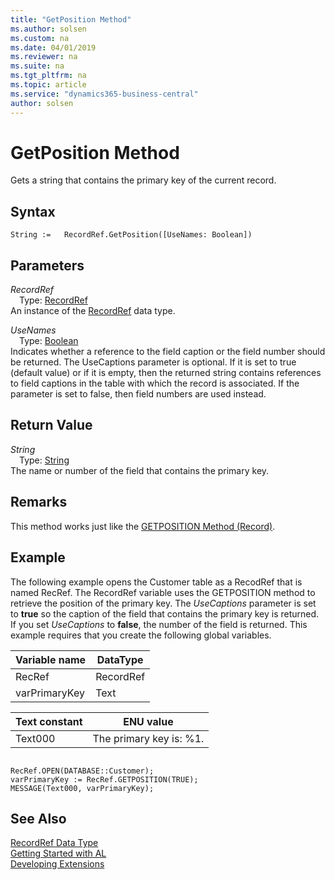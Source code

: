 ```yaml
---
title: "GetPosition Method"
ms.author: solsen
ms.custom: na
ms.date: 04/01/2019
ms.reviewer: na
ms.suite: na
ms.tgt_pltfrm: na
ms.topic: article
ms.service: "dynamics365-business-central"
author: solsen
---
```

[//]: # (START>DO_NOT_EDIT)
[//]: # (IMPORTANT:Do not edit any of the content between here and the END>DO_NOT_EDIT.)
[//]: # (Any modifications should be made in the .xml files in the ModernDev repo.)
# GetPosition Method
Gets a string that contains the primary key of the current record.


## Syntax
```
String :=   RecordRef.GetPosition([UseNames: Boolean])
```
## Parameters
*RecordRef*  
&emsp;Type: [RecordRef](recordref-data-type.md)  
An instance of the [RecordRef](recordref-data-type.md) data type.  

*UseNames*  
&emsp;Type: [Boolean](../boolean/boolean-data-type.md)  
Indicates whether a reference to the field caption or the field number should be returned. The UseCaptions parameter is optional. If it is set to true (default value) or if it is empty, then the returned string contains references to field captions in the table with which the record is associated. If the parameter is set to false, then field numbers are used instead.
          


## Return Value
*String*  
&emsp;Type: [String](../string/string-data-type.md)  
The name or number of the field that contains the primary key.  


[//]: # (IMPORTANT: END>DO_NOT_EDIT)

## Remarks  
 This method works just like the [GETPOSITION Method \(Record\)](../../methods/devenv-getposition-method-record.md).  
  
## Example  
 The following example opens the Customer table as a RecodRef that is named RecRef. The RecordRef variable uses the GETPOSITION method to retrieve the position of the primary key. The *UseCaptions* parameter is set to **true** so the caption of the field that contains the primary key is returned. If you set *UseCaptions* to **false**, the number of the field is returned. This example requires that you create the following global variables.  
  
|Variable name|DataType|  
|-------------------|--------------|  
|RecRef|RecordRef|  
|varPrimaryKey|Text|  
  
|Text constant|ENU value|  
|-------------------|---------------|  
|Text000|The primary key is: %1.|  
  
```  
  
RecRef.OPEN(DATABASE::Customer);  
varPrimaryKey := RecRef.GETPOSITION(TRUE);  
MESSAGE(Text000, varPrimaryKey);  
```  
  

## See Also
[RecordRef Data Type](recordref-data-type.md)  
[Getting Started with AL](../../devenv-get-started.md)  
[Developing Extensions](../../devenv-dev-overview.md)